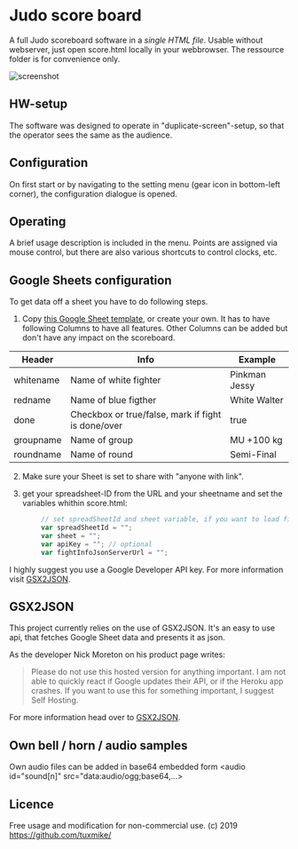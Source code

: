 # Judo score board

A full Judo scoreboard software in a *single HTML file*.
Usable without webserver, just open score.html locally in your webbrowser. The ressource folder is for convenience only.

![screenshot](screenshot.jpg?raw=true "Example view")

## HW-setup
The software was designed to operate in "duplicate-screen"-setup, so that the operator sees the same as the audience. 

## Configuration
On first start or by navigating to the setting menu (gear icon in bottom-left corner), the configuration dialogue is opened.

## Operating
A brief usage description is included in the menu. Points are assigned via mouse control, but there are also various shortcuts to control clocks, etc.

## Google Sheets configuration
To get data off a sheet you have to do following steps.

1. Copy [this Google Sheet template](https://docs.google.com/spreadsheets/d/1hddz-5w_Wb4MR8uZh4Q7mzHyleLJMmjpHnPbzbc-nzU/edit?usp=sharing), or create your own. It has to have following Columns to have all features. Other Columns can be added but don't have any impact on the scoreboard.

| Header | Info | Example |
| ----------- | ----------- | ----------- |
| whitename | Name of white fighter | Pinkman Jessy |
| redname | Name of blue figther | White Walter |
| done | Checkbox or true/false, mark if fight is done/over | true |
| groupname | Name of group | MU +100 kg |
| roundname | Name of round | Semi-Final |

2. Make sure your Sheet is set to share with "anyone with link".

3. get your spreadsheet-ID from the URL and your sheetname and set the variables whithin score.html:

``` js
        // set spreadSheetId and sheet variable, if you want to load fighter names from a Google sheet.
        var spreadSheetId = "";
        var sheet = "";
        var apiKey = ""; // optional
        var fightInfoJsonServerUrl = "";
```
I highly suggest you use a Google Developer API key. For more information visit [GSX2JSON](https://gsx2json.com/).

## GSX2JSON
This project currently relies on the use of GSX2JSON. It's an easy to use api, that fetches Google Sheet data and presents it as json.

As the developer Nick Moreton on his product page writes:

> Please do not use this hosted version for anything important. I am not able to quickly react if Google updates their API, or if the Heroku app crashes. If you want to use this for something important, I suggest Self Hosting.

For more information head over to [GSX2JSON](https://gsx2json.com/).

## Own bell / horn / audio samples
Own audio files can be added in base64 embedded form <audio id="sound[n]" src="data:audio/ogg;base64,...>

## Licence
Free usage and modification for non-commercial use. 
(c) 2019 https://github.com/tuxmike/
